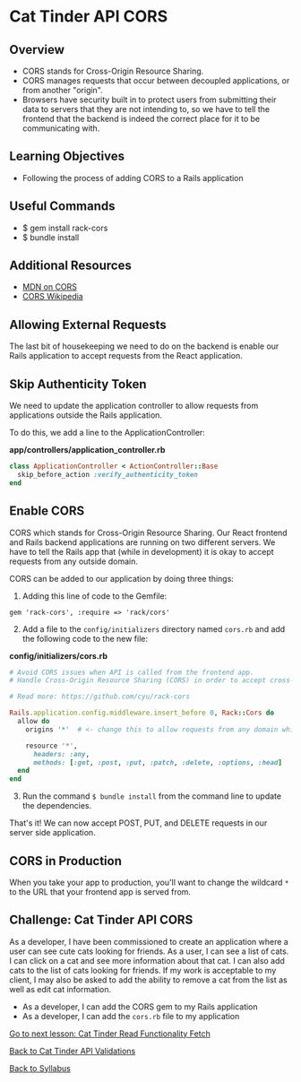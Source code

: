# Cat Tinder API CORS

## Overview
- CORS stands for Cross-Origin Resource Sharing.
- CORS manages requests that occur between decoupled applications, or from another "origin".
- Browsers have security built in to protect users from submitting their data to servers that they are not intending to, so we have to tell the frontend that the backend is indeed the correct place for it to be communicating with.

## Learning Objectives
- Following the process of adding CORS to a Rails application

## Useful Commands
- $ gem install rack-cors
- $ bundle install

## Additional Resources
- [ MDN on CORS ](https://developer.mozilla.org/en-US/docs/Web/HTTP/Access_control_CORS)
- [ CORS Wikipedia ](https://en.wikipedia.org/wiki/Cross-origin_resource_sharing)

## Allowing External Requests
The last bit of housekeeping we need to do on the backend is enable our Rails application to accept requests from the React application.

## Skip Authenticity Token
We need to update the application controller to allow requests from applications outside the Rails application.

To do this, we add a line to the ApplicationController:

**app/controllers/application_controller.rb**
```ruby
class ApplicationController < ActionController::Base
  skip_before_action :verify_authenticity_token
end
```

## Enable CORS
CORS which stands for Cross-Origin Resource Sharing. Our React frontend and Rails backend applications are running on two different servers. We have to tell the Rails app that (while in development) it is okay to accept requests from any outside domain.

CORS can be added to our application by doing three things:

1. Adding this line of code to the Gemfile:
```
gem 'rack-cors', :require => 'rack/cors'
```

2. Add a file to the `config/initializers` directory named `cors.rb` and add the following code to the new file:

**config/initializers/cors.rb**
```ruby
# Avoid CORS issues when API is called from the frontend app.
# Handle Cross-Origin Resource Sharing (CORS) in order to accept cross-origin AJAX requests.

# Read more: https://github.com/cyu/rack-cors

Rails.application.config.middleware.insert_before 0, Rack::Cors do
  allow do
    origins '*'  # <- change this to allow requests from any domain while in development.

    resource '*',
      headers: :any,
      methods: [:get, :post, :put, :patch, :delete, :options, :head]
  end
end
```

3. Run the command `$ bundle install` from the command line to update the dependencies.

That's it!  We can now accept POST, PUT, and DELETE requests in our server side application.

## CORS in Production
When you take your app to production, you'll want to change the wildcard `*` to the URL that your frontend app is served from.

## Challenge: Cat Tinder API CORS
As a developer, I have been commissioned to create an application where a user can see cute cats looking for friends. As a user, I can see a list of cats. I can click on a cat and see more information about that cat. I can also add cats to the list of cats looking for friends. If my work is acceptable to my client, I may also be asked to add the ability to remove a cat from the list as well as edit cat information.

- As a developer, I can add the CORS gem to my Rails application
- As a developer, I can add the `cors.rb` file to my application

[ Go to next lesson: Cat Tinder Read Functionality Fetch ](../connecting/fetch-read.md)

[ Back to Cat Tinder API Validations ](./validations.md)

[ Back to Syllabus ](../../README.md)
